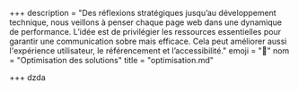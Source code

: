 +++
description = "Des réflexions stratégiques jusqu’au développement technique, nous veillons à penser chaque page web dans une dynamique de performance. L’idée est de privilégier les ressources essentielles pour garantir une communication sobre mais efficace. Cela peut améliorer aussi l'expérience utilisateur, le référencement et l’accessibilité."
emoji = "🚀"
nom = "Optimisation des solutions"
title = "optimisation.md"

+++
dzda